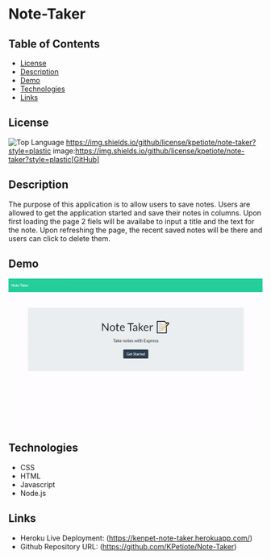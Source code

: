 # Note-Taker
## Table of Contents
  * [License](#license)
  * [Description](#description)
  * [Demo](#demo)
  * [Technologies](#technologies)
  * [Links](#links)


## License
![Top Language](https://img.shields.io/github/languages/top/kpetiote/note-taker)
https://img.shields.io/github/license/kpetiote/note-taker?style=plastic
image:https://img.shields.io/github/license/kpetiote/note-taker?style=plastic[GitHub]

## Description
The purpose of this application is to allow users to save notes.
Users are allowed to get the application started and save their notes in columns.
Upon first loading the page 2 fiels will be availabe to input a title and the text for the note.
Upon refreshing the page, the recent saved notes will be there and users can click to delete them.

## Demo
![Alt text](./public/assets/images/note-taker-website.gif "Note-Taker")
 
## Technologies
- CSS
- HTML
- Javascript
- Node.js

## Links
* Heroku Live Deployment: (https://kenpet-note-taker.herokuapp.com/)
* Github Repository URL: (https://github.com/KPetiote/Note-Taker)